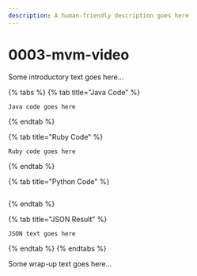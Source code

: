 ```yaml
---
description: A human-friendly description goes here
---
```


# 0003-mvm-video

Some introductory text goes here...

{% tabs %}
{% tab title="Java Code" %}
```text
Java code goes here
```
{% endtab %}

{% tab title="Ruby Code" %}
```text
Ruby code goes here
```
{% endtab %}

{% tab title="Python Code" %}
```

```
{% endtab %}

{% tab title="JSON Result" %}
```text
JSON text goes here
```
{% endtab %}
{% endtabs %}

Some wrap-up text goes here...

